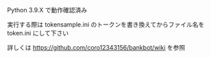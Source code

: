Python 3.9.X で動作確認済み

実行する際は tokensample.ini のトークンを書き換えてからファイル名を token.ini にして下さい


詳しくは https://github.com/coro12343156/bankbot/wiki を参照
